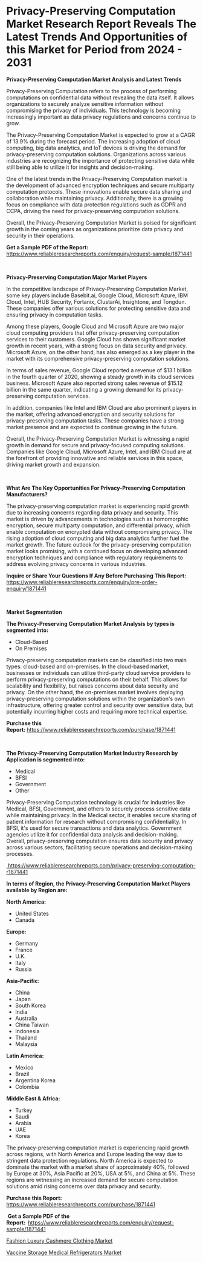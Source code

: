 <p><h1>Privacy-Preserving Computation Market Research Report Reveals The Latest Trends And Opportunities of this Market for Period from 2024 - 2031</h1></p><p><strong>Privacy-Preserving Computation Market Analysis and Latest Trends</strong></p>
<p><p>Privacy-Preserving Computation refers to the process of performing computations on confidential data without revealing the data itself. It allows organizations to securely analyze sensitive information without compromising the privacy of individuals. This technology is becoming increasingly important as data privacy regulations and concerns continue to grow.</p><p>The Privacy-Preserving Computation Market is expected to grow at a CAGR of 13.9% during the forecast period. The increasing adoption of cloud computing, big data analytics, and IoT devices is driving the demand for privacy-preserving computation solutions. Organizations across various industries are recognizing the importance of protecting sensitive data while still being able to utilize it for insights and decision-making.</p><p>One of the latest trends in the Privacy-Preserving Computation market is the development of advanced encryption techniques and secure multiparty computation protocols. These innovations enable secure data sharing and collaboration while maintaining privacy. Additionally, there is a growing focus on compliance with data protection regulations such as GDPR and CCPA, driving the need for privacy-preserving computation solutions.</p><p>Overall, the Privacy-Preserving Computation Market is poised for significant growth in the coming years as organizations prioritize data privacy and security in their operations.</p></p>
<p><strong>Get a Sample PDF of the Report:&nbsp;</strong> <a href="https://www.reliableresearchreports.com/enquiry/request-sample/1871441">https://www.reliableresearchreports.com/enquiry/request-sample/1871441</a></p>
<p>&nbsp;</p>
<p><strong>Privacy-Preserving Computation Major Market Players</strong></p>
<p><p>In the competitive landscape of Privacy-Preserving Computation Market, some key players include Basebit.ai, Google Cloud, Microsoft Azure, IBM Cloud, Intel, HUB Security, Fortanix, ClustarAi, Insightone, and Tongdun. These companies offer various solutions for protecting sensitive data and ensuring privacy in computation tasks.</p><p>Among these players, Google Cloud and Microsoft Azure are two major cloud computing providers that offer privacy-preserving computation services to their customers. Google Cloud has shown significant market growth in recent years, with a strong focus on data security and privacy. Microsoft Azure, on the other hand, has also emerged as a key player in the market with its comprehensive privacy-preserving computation solutions.</p><p>In terms of sales revenue, Google Cloud reported a revenue of $13.1 billion in the fourth quarter of 2020, showing a steady growth in its cloud services business. Microsoft Azure also reported strong sales revenue of $15.12 billion in the same quarter, indicating a growing demand for its privacy-preserving computation services.</p><p>In addition, companies like Intel and IBM Cloud are also prominent players in the market, offering advanced encryption and security solutions for privacy-preserving computation tasks. These companies have a strong market presence and are expected to continue growing in the future.</p><p>Overall, the Privacy-Preserving Computation Market is witnessing a rapid growth in demand for secure and privacy-focused computing solutions. Companies like Google Cloud, Microsoft Azure, Intel, and IBM Cloud are at the forefront of providing innovative and reliable services in this space, driving market growth and expansion.</p></p>
<p>&nbsp;</p>
<p><strong>What Are The Key Opportunities For Privacy-Preserving Computation Manufacturers?</strong></p>
<p><p>The privacy-preserving computation market is experiencing rapid growth due to increasing concerns regarding data privacy and security. This market is driven by advancements in technologies such as homomorphic encryption, secure multiparty computation, and differential privacy, which enable computation on encrypted data without compromising privacy. The rising adoption of cloud computing and big data analytics further fuel the market growth. The future outlook for the privacy-preserving computation market looks promising, with a continued focus on developing advanced encryption techniques and compliance with regulatory requirements to address evolving privacy concerns in various industries.</p></p>
<p><strong>Inquire or Share Your Questions If Any Before Purchasing This Report:</strong> <a href="https://www.reliableresearchreports.com/enquiry/pre-order-enquiry/1871441">https://www.reliableresearchreports.com/enquiry/pre-order-enquiry/1871441</a></p>
<p>&nbsp;</p>
<p><strong>Market Segmentation</strong></p>
<p><strong>The Privacy-Preserving Computation Market Analysis by types is segmented into:</strong></p>
<p><ul><li>Cloud-Based</li><li>On Premises</li></ul></p>
<p><p>Privacy-preserving computation markets can be classified into two main types: cloud-based and on-premises. In the cloud-based market, businesses or individuals can utilize third-party cloud service providers to perform privacy-preserving computations on their behalf. This allows for scalability and flexibility, but raises concerns about data security and privacy. On the other hand, the on-premises market involves deploying privacy-preserving computation solutions within the organization's own infrastructure, offering greater control and security over sensitive data, but potentially incurring higher costs and requiring more technical expertise.</p></p>
<p><strong>Purchase this Report:&nbsp;</strong><a href="https://www.reliableresearchreports.com/purchase/1871441">https://www.reliableresearchreports.com/purchase/1871441</a></p>
<p>&nbsp;</p>
<p><strong>The Privacy-Preserving Computation Market Industry Research by Application is segmented into:</strong></p>
<p><ul><li>Medical</li><li>BFSI</li><li>Government</li><li>Other</li></ul></p>
<p><p>Privacy-Preserving Computation technology is crucial for industries like Medical, BFSI, Government, and others to securely process sensitive data while maintaining privacy. In the Medical sector, it enables secure sharing of patient information for research without compromising confidentiality. In BFSI, it's used for secure transactions and data analytics. Government agencies utilize it for confidential data analysis and decision-making. Overall, privacy-preserving computation ensures data security and privacy across various sectors, facilitating secure operations and decision-making processes.</p></p>
<p><a href="https://www.reliableresearchreports.com/privacy-preserving-computation-r1871441">&nbsp;https://www.reliableresearchreports.com/privacy-preserving-computation-r1871441</a></p>
<p><strong>In terms of Region, the Privacy-Preserving Computation Market Players available by Region are:</strong></p>
<p>
    <p> <strong> North America: </strong>
        <ul>
            <li>United States</li>
            <li>Canada</li>
        </ul>
        </p> 
    <p> <strong> Europe: </strong>
        <ul>
            <li>Germany</li>
            <li>France</li>
            <li>U.K.</li>
            <li>Italy</li>
            <li>Russia</li>
        </ul>
        </p> 
    <p> <strong> Asia-Pacific: </strong>
        <ul>
            <li>China</li>
            <li>Japan</li>
            <li>South Korea</li>
            <li>India</li>
            <li>Australia</li>
            <li>China Taiwan</li>
            <li>Indonesia</li>
            <li>Thailand</li>
            <li>Malaysia</li>
        </ul>
        </p> 
    <p> <strong> Latin America: </strong>
        <ul>
            <li>Mexico</li>
            <li>Brazil</li>
            <li>Argentina Korea</li>
            <li>Colombia</li>
        </ul>
        </p> 
    <p> <strong> Middle East & Africa: </strong>
        <ul>
            <li>Turkey</li>
            <li>Saudi</li>
            <li>Arabia</li>
            <li>UAE</li>
            <li>Korea</li>
        </ul>
    </p>
    </p>
<p><p>The privacy-preserving computation market is experiencing rapid growth across regions, with North America and Europe leading the way due to stringent data protection regulations. North America is expected to dominate the market with a market share of approximately 40%, followed by Europe at 30%, Asia Pacific at 20%, USA at 5%, and China at 5%. These regions are witnessing an increased demand for secure computation solutions amid rising concerns over data privacy and security.</p></p>
<p><strong>Purchase this Report: </strong><a href="https://www.reliableresearchreports.com/purchase/1871441">https://www.reliableresearchreports.com/purchase/1871441</a></p>
<p>&nbsp;<strong>Get a Sample PDF of the Report:&nbsp;&nbsp;</strong><a href="https://www.reliableresearchreports.com/enquiry/request-sample/1871441">https://www.reliableresearchreports.com/enquiry/request-sample/1871441</a></p>
<p><strong></strong></p>
<p><p><a href="https://github.com/EbonyHane1955/Market-Research-Report-List-2/blob/main/fashion-luxury-cashmere-clothing-market.md">Fashion Luxury Cashmere Clothing Market</a></p><p><a href="https://view.publitas.com/reportprime-1/vaccine-storage-medical-refrigerators-market-trends-focusing-on-vaccine-storage-medical-refrigerators-market-insight-and-forecast-analysis-2024-2031/">Vaccine Storage Medical Refrigerators Market</a></p></p>